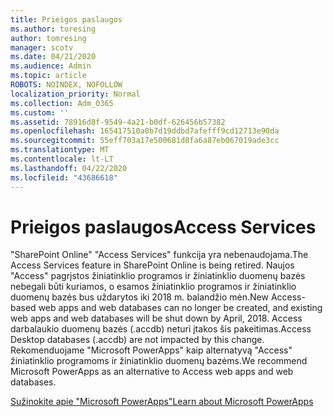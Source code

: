 ```yaml
---
title: Prieigos paslaugos
ms.author: toresing
author: tomresing
manager: scotv
ms.date: 04/21/2020
ms.audience: Admin
ms.topic: article
ROBOTS: NOINDEX, NOFOLLOW
localization_priority: Normal
ms.collection: Adm_O365
ms.custom: ''
ms.assetid: 78916d8f-9549-4a21-b0df-626456b57382
ms.openlocfilehash: 165417510a0b7d19ddbd7afefff9cd12713e90da
ms.sourcegitcommit: 55eff703a17e500681d8fa6a87eb067019ade3cc
ms.translationtype: MT
ms.contentlocale: lt-LT
ms.lasthandoff: 04/22/2020
ms.locfileid: "43686618"
---
```

# <a name="access-services"></a><span data-ttu-id="33da1-102">Prieigos paslaugos</span><span class="sxs-lookup"><span data-stu-id="33da1-102">Access Services</span></span>

<span data-ttu-id="33da1-103">"SharePoint Online" "Access Services" funkcija yra nebenaudojama.</span><span class="sxs-lookup"><span data-stu-id="33da1-103">The Access Services feature in SharePoint Online is being retired.</span></span> <span data-ttu-id="33da1-104">Naujos "Access" pagrįstos žiniatinklio programos ir žiniatinklio duomenų bazės nebegali būti kuriamos, o esamos žiniatinklio programos ir žiniatinklio duomenų bazės bus uždarytos iki 2018 m. balandžio mėn.</span><span class="sxs-lookup"><span data-stu-id="33da1-104">New Access-based web apps and web databases can no longer be created, and existing web apps and web databases will be shut down by April, 2018.</span></span> <span data-ttu-id="33da1-105">Access darbalaukio duomenų bazės (.accdb) neturi įtakos šis pakeitimas.</span><span class="sxs-lookup"><span data-stu-id="33da1-105">Access Desktop databases (.accdb) are not impacted by this change.</span></span> <span data-ttu-id="33da1-106">Rekomenduojame "Microsoft PowerApps" kaip alternatyvą "Access" žiniatinklio programoms ir žiniatinklio duomenų bazėms.</span><span class="sxs-lookup"><span data-stu-id="33da1-106">We recommend Microsoft PowerApps as an alternative to Access web apps and web databases.</span></span> 
  
[<span data-ttu-id="33da1-107">Sužinokite apie "Microsoft PowerApps"</span><span class="sxs-lookup"><span data-stu-id="33da1-107">Learn about Microsoft PowerApps</span></span>](https://powerapps.microsoft.com/)
  